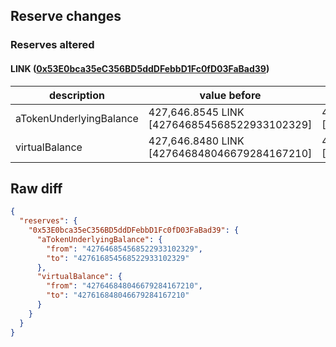 ## Reserve changes

### Reserves altered

#### LINK ([0x53E0bca35eC356BD5ddDFebbD1Fc0fD03FaBad39](https://polygonscan.com/address/0x53E0bca35eC356BD5ddDFebbD1Fc0fD03FaBad39))

| description | value before | value after |
| --- | --- | --- |
| aTokenUnderlyingBalance | 427,646.8545 LINK [427646854568522933102329] | 427,616.8545 LINK [427616854568522933102329] |
| virtualBalance | 427,646.8480 LINK [427646848046679284167210] | 427,616.8480 LINK [427616848046679284167210] |


## Raw diff

```json
{
  "reserves": {
    "0x53E0bca35eC356BD5ddDFebbD1Fc0fD03FaBad39": {
      "aTokenUnderlyingBalance": {
        "from": "427646854568522933102329",
        "to": "427616854568522933102329"
      },
      "virtualBalance": {
        "from": "427646848046679284167210",
        "to": "427616848046679284167210"
      }
    }
  }
}
```